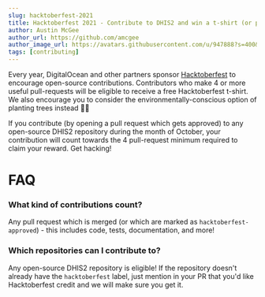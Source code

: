 ```yaml
---
slug: hacktoberfest-2021
title: Hacktoberfest 2021 - Contribute to DHIS2 and win a t-shirt (or plant a tree)
author: Austin McGee
author_url: https://github.com/amcgee
author_image_url: https://avatars.githubusercontent.com/u/947888?s=400&u=2051953d3237171aee830b7b3ee266a10995dcb2&v=4
tags: [contributing]
---
```


Every year, DigitalOcean and other partners sponsor [Hacktoberfest](https://hacktoberfest.digitalocean.com/) to encourage open-source contributions. Contributors who make 4 or more useful pull-requests will be eligible to receive a free Hacktoberfest t-shirt. We also encourage you to consider the environmentally-conscious option of planting trees instead 🌳🎉

If you contribute (by opening a pull request which gets approved) to any open-source DHIS2 repository during the month of October, your contribution will count towards the 4 pull-request minimum required to claim your reward. Get hacking!

<!--truncate-->

# FAQ

### What kind of contributions count?

Any pull request which is merged (or which are marked as `hacktoberfest-approved`) - this includes code, tests, documentation, and more!

### Which repositories can I contribute to?

Any open-source DHIS2 repository is eligible! If the repository doesn't already have the `hacktoberfest` label, just mention in your PR that you'd like Hacktoberfest credit and we will make sure you get it.
